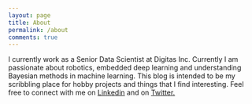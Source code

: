 ```yaml
---
layout: page
title: About
permalink: /about
comments: true
---
```


<div class="row justify-content-between">
<div class="col-md-8 pr-5">

I currently work as a Senior Data Scientist at Digitas Inc. Currently I am passionate about robotics, embedded deep learning and understanding Bayesian methods in machine learning.
This blog is intended to be my scribbling place for hobby projects and things that I find interesting.
Feel free to connect with me on <a href="https://in.linkedin.com/in/sreejith2904">Linkedin</a> and on <a href="https://twitter.com/srjit_">Twitter.</a> 

</div>
</div>

